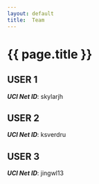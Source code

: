 ```yaml
---
layout: default
title:  Team
---
```


# {{ page.title }}


## USER 1
***UCI Net ID***: skylarjh

## USER 2
***UCI Net ID***: ksverdru

## USER 3
***UCI Net ID***: jingwl13
